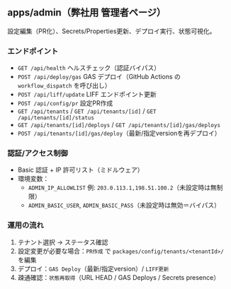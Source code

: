 ## apps/admin（弊社用 管理者ページ）

設定編集（PR化）、Secrets/Properties更新、デプロイ実行、状態可視化。

### エンドポイント
- `GET /api/health` ヘルスチェック（認証バイパス）
- `POST /api/deploy/gas` GAS デプロイ（GitHub Actions の `workflow_dispatch` を呼び出し）
- `POST /api/liff/update` LIFF エンドポイント更新
- `POST /api/config/pr` 設定PR作成
- `GET /api/tenants` / `GET /api/tenants/[id]` / `GET /api/tenants/[id]/status`
- `GET /api/tenants/[id]/deploys` / `GET /api/tenants/[id]/gas/deploys`
- `POST /api/tenants/[id]/gas/deploy`（最新/指定versionを再デプロイ）

### 認証/アクセス制御
- Basic 認証 + IP 許可リスト（ミドルウェア）
- 環境変数：
  - `ADMIN_IP_ALLOWLIST` 例: `203.0.113.1,198.51.100.2`（未設定時は無制限）
  - `ADMIN_BASIC_USER`, `ADMIN_BASIC_PASS`（未設定時は無効＝バイパス）

### 運用の流れ
1. テナント選択 → ステータス確認
2. 設定変更が必要な場合：`PR作成` で `packages/config/tenants/<tenantId>/` を編集
3. デプロイ：`GAS Deploy`（最新/指定version）/ `LIFF更新`
4. 疎通確認：`状態再取得`（URL HEAD / GAS Deploys / Secrets presence）

